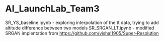 # AI_LaunchLab_Team3

SR_YS_baseline.ipynb - exploring interpolation of the tt data, trying to add altitude difference between two models
SR_SRGAN_LT.ipynb - modified SRGAN implentation from https://github.com/vishal1905/Super-Resolution



